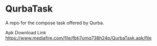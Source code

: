 # QurbaTask
A repo for the compose task offered by Qurba.

Apk Download Link
https://www.mediafire.com/file/fbtj7umq738h24p/QurbaTask.apk/file
